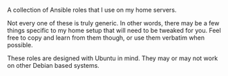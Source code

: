 A collection of Ansible roles that I use on my home servers.

Not every one of these is truly generic. In other words, there may be a few things specific to my home setup that will need to be tweaked for you. Feel free to copy and learn from them though, or use them verbatim when possible.

These roles are designed with Ubuntu in mind. They may or may not work on other Debian based systems.
